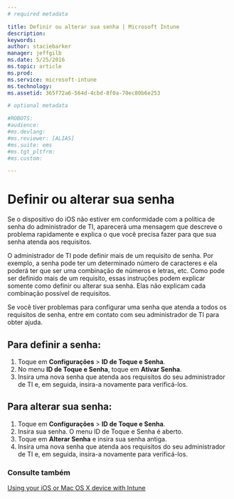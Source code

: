 ```yaml
---
# required metadata

title: Definir ou alterar sua senha | Microsoft Intune
description:
keywords:
author: staciebarker
manager: jeffgilb
ms.date: 5/25/2016
ms.topic: article
ms.prod:
ms.service: microsoft-intune
ms.technology:
ms.assetid: 365f72a6-564d-4cbd-8f0a-70ec80b6e253

# optional metadata

#ROBOTS:
#audience:
#ms.devlang:
#ms.reviewer: [ALIAS]
#ms.suite: ems
#ms.tgt_pltfrm:
#ms.custom:

---
```


# Definir ou alterar sua senha

Se o dispositivo do iOS não estiver em conformidade com a política de senha do administrador de TI, aparecerá uma mensagem que descreve o problema rapidamente e explica o que você precisa fazer para que sua senha atenda aos requisitos.

O administrador de TI pode definir mais de um requisito de senha. Por exemplo, a senha pode ter um determinado número de caracteres e ela poderá ter que ser uma combinação de números e letras, etc. Como pode ser definido mais de um requisito, essas instruções podem explicar somente como definir ou alterar sua senha. Elas não explicam cada combinação possível de requisitos. 

Se você tiver problemas para configurar uma senha que atenda a todos os requisitos de senha, entre em contato com seu administrador de TI para obter ajuda.

## Para definir a senha:

1. Toque em **Configurações** > **ID de Toque e Senha**.
2. No menu **ID de Toque e Senha**, toque em **Ativar Senha**.
3. Insira uma nova senha que atenda aos requisitos do seu administrador de TI e, em seguida, insira-a novamente para verificá-los.

## Para alterar sua senha:

1. Toque em **Configurações** > **ID de Toque e Senha**.
2. Insira sua senha. O menu ID de Toque e Senha é aberto.
2. Toque em **Alterar Senha** e insira sua senha antiga.
3. Insira uma nova senha que atenda aos requisitos do seu administrador de TI e, em seguida, insira-a novamente para verificá-los.

### Consulte também
[Using your iOS or Mac OS X device with Intune](using-your-ios-or-mac-os-x-device-with-intune.md)

<!--HONumber=May16_HO4-->


